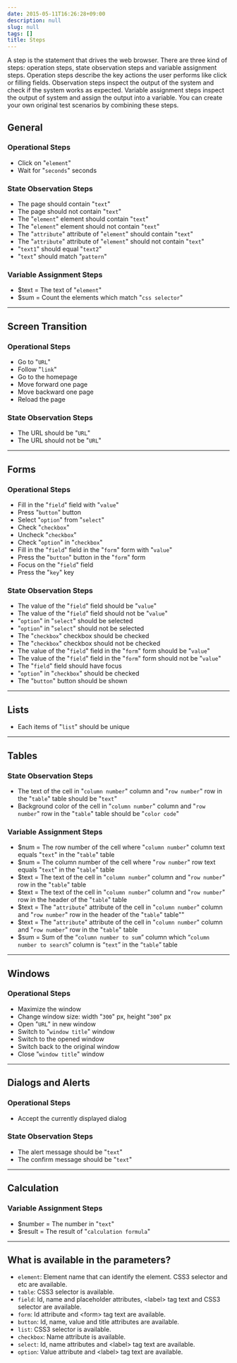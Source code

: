 ```yaml
---
date: 2015-05-11T16:26:28+09:00
description: null
slug: null
tags: []
title: Steps  
---
```


A step is the statement that drives the web browser.
There are three kind of steps: operation steps, state observation steps and variable assignment steps. Operation steps describe the key actions the user performs like click or filling fields. Observation steps inspect the output of the system and check if the system works as expected. Variable assignment steps inspect the output of system and assign the output into a variable.
You can create your own original test scenarios by combining these steps.

## General

### Operational Steps

* Click on "`element`"
* Wait for "`seconds`" seconds

### State Observation Steps

* The page should contain "`text`"
* The page should not contain "`text`"
* The "`element`" element should contain "`text`"
* The "`element`" element should not contain "`text`"
* The "`attribute`" attribute of "`element`" should contain "`text`"
* The "`attribute`" attribute of "`element`" should not contain "`text`"
* "`text1`" should equal "`text2`"
* "`text`" should match "`pattern`"

### Variable Assignment Steps

* $text = The text of "`element`"
* $sum = Count the elements which match "`css selector`"

--------

## Screen Transition

### Operational Steps

* Go to "`URL`"
* Follow "`link`"
* Go to the homepage
* Move forward one page
* Move backward one page
* Reload the page

### State Observation Steps

* The URL should be "`URL`"
* The URL should not be "`URL`"

--------

## Forms

### Operational Steps

* Fill in the "`field`" field with "`value`"
* Press "`button`" button
* Select "`option`" from "`select`"
* Check "`checkbox`"
* Uncheck "`checkbox`"
* Check "`option`" in "`checkbox`"
* Fill in the "`field`" field in the "`form`" form with "`value`"
* Press the "`button`" button in the "`form`" form
* Focus on the "`field`" field
* Press the "`key`" key

### State Observation Steps

* The value of the "`field`" field should be "`value`"
* The value of the "`field`" field should not be "`value`"
* "`option`" in "`select`" should be selected
* "`option`" in  "`select`" should not be selected
* The "`checkbox`" checkbox should be checked
* The "`checkbox`" checkbox should not be checked
* The value of the "`field`" field in the "`form`" form should be "`value`"
* The value of the "`field`" field in the "`form`" form should not be "`value`"
* The "`field`" field should have focus
* "`option`" in "`checkbox`" should be checked
* The  "`button`" button should be shown

--------

## Lists

* Each items of "`list`" should be unique

--------

## Tables

### State Observation Steps

* The text of the cell in  "`column number`" column and "`row number`" row in the "`table`" table should be "`text`"
* Background color of the cell in  "`column number`" column and "`row number`" row in the "`table`" table should be "`color code`"

### Variable Assignment Steps

* $num = The row number of the cell where "`column number`" column text equals "`text`" in the "`table`" table
* $num = The column number of the cell where "`row number`" row text equals "`text`" in the "`table`" table
* $text = The text of the cell in "`column number`" column and "`row number`" row in the "`table`" table
* $text = The text of the cell in "`column number`" column and "`row number`" row in the header of the "`table`" table
* $text = The "`attribute`" attribute of the cell in "`column number`" column and "`row number`" row in the header of the "`table`" table""
* $text = The "`attribute`" attribute of the cell in "`column number`" column and "`row number`" row in the "`table`" table
* $sum = Sum of the “`column number to sum`” column which “`column number to search`” column is “`text`” in the “`table`” table

--------

## Windows

### Operational Steps

* Maximize the window
* Change window size: width "`300`" px, height "`300`" px
* Open "`URL`" in new window
* Switch to "`window title`" window
* Switch to the opened window
* Switch back to the original window
* Close "`window title`" window

--------

## Dialogs and Alerts

### Operational Steps

* Accept the currently displayed dialog

### State Observation Steps

* The alert message should be "`text`"
* The confirm message should be "`text`"

--------

## Calculation

### Variable Assignment Steps

* $number = The number in "`text`"
* $result = The result of "`calculation formula`"

--------

## What is available in the parameters?

* `element`: Element name that can identify the element. CSS3 selector and etc are available.
* `table`: CSS3 selector is available.
* `field`: Id, name and placeholder attributes, \<label\> tag text and CSS3 selector are available.
* `form`: Id attribute and \<form\> tag text are available.
* `button`: Id, name, value and title attributes are available.
* `list`: CSS3 selector is available.
* `checkbox`: Name attribute is available.
* `select`: Id, name attributes and \<label\> tag text are available.
* `option`: Value attribute and \<label\> tag text are available.
